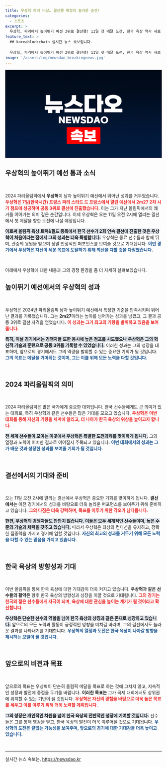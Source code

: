 ```yaml
---
title: 우상혁 파리 비상… 결선행 확정의 놀라운 순간!
categories:
  - 스포츠
excerpt: >
  우상혁, 파리에서 높이뛰기 예선 3위로 결선행! 11일 첫 메달 도전, 한국 육상 역사 새로 쓰나? 기대감 폭발!
feature_text: >
  ## koreablockchain 실시간 뉴스 속보입니다.

  우상혁, 파리에서 높이뛰기 예선 3위로 결선행! 11일 첫 메달 도전, 한국 육상 역사 새로 쓰나? 기대감 폭발!
image: '/assets/img/newsdao_breakingnews.jpg'
---
```


<p><img src="/assets/img/newsdao_breakingnews.jpg" alt="koreablockchain 속보" /></p>

<h2 data-ke-size="size26">우상혁의 높이뛰기 예선 통과 소식</h2>

<p data-ke-size="size16">&nbsp;</p>

<p>2024 파리올림픽에서 <b>우상혁</b>이 남자 높이뛰기 예선에서 뛰어난 성과를 거두었습니다. <b><span style="color: #ee2323;">우상혁은 7일(한국시간) 프랑스 파리 스타드 드 프랑스에서 열린 예선에서 2m27 2차 시기 점프에 성공하며 공동 3위로 결선에 진출했습니다.</span></b> 이는 그가 지난 올림픽에서의 쾌거를 이어가는 의미 깊은 순간입니다. 이제 우상혁은 오는 11일 오전 2시에 열리는 결선에서 첫 메달을 향한 도전에 나설 예정입니다. </p>

<p><b><span style="background-color: #21538527;">이로써 올림픽 육상 트랙&amp;필드 종목에서 한국 선수가 2회 연속 결선에 진출한 것은 우상혁이 처음이라는 점에서 그의 성과는 더욱 특별합니다.</span></b> 우상혁은 동료 선수들과 함께 뛰며, 관중의 응원을 받으며 정말 인상적인 퍼포먼스를 보여줄 것으로 기대됩니다. <b><span style="color: #1a5490;">이번 경기에서 우상혁은 자신이 세운 목표에 도달하기 위해 최선을 다할 것을 다짐했습니다.</span></b></p>

<p data-ke-size="size16">&nbsp;</p>

<p>아래에서 우상혁에 대한 내용과 그의 경쟁 환경을 좀 더 자세히 살펴보겠습니다.</p>

<h2 data-ke-size="size26">높이뛰기 예선에서의 우상혁의 성과</h2>

<p data-ke-size="size16">&nbsp;</p>

<p>우상혁은 2024년 파리올림픽 남자 높이뛰기 예선에서 특정한 기준을 만족시키며 뛰어난 결과를 기록했습니다. 그는 <b>2m27</b>이라는 높이를 넘어가는 성과를 남겼고, 그 결과 공동 3위로 결선 자격을 얻었습니다. <b><span style="color: #ee2323;">이 성과는 그가 최고의 기량을 발휘하고 있음을 보여줍니다.</span></b> </p>

<p><b><span style="background-color: #21538527;">특히, 이날 경기에서는 경쟁자들 또한 동시에 높은 점프를 시도했으나 우상혁은 그의 혁신적 기술과 훈련으로 공동 3위를 기록할 수 있었습니다.</span></b> 이러한 성과는 그의 성장을 대표하며, 앞으로의 경기에서도 그의 역량을 발휘할 수 있는 중요한 기회가 될 것입니다. <b><span style="color: #1a5490;">그의 목표는 메달을 거머쥐는 것이며, 그는 이를 위해 모든 노력을 다할 것입니다.</span></b></p>

<p data-ke-size="size16">&nbsp;</p>

<h2 data-ke-size="size26">2024 파리올림픽의 의미</h2>

<p data-ke-size="size16">&nbsp;</p>

<p>2024 파리올림픽은 많은 국가에게 중요한 대회입니다. 한국 선수들에게도 큰 의미가 있는 대회로, 특히 우상혁과 같은 선수들은 많은 기대를 모으고 있습니다. <b><span style="color: #ee2323;">우상혁은 이번 대회를 통해 자신의 기량을 세계에 알리고, 더 나아가 한국 육상의 위상을 높이고자 합니다.</span></b> </p>

<p><b><span style="background-color: #21538527;">전 세계 선수들이 모이는 이곳에서 우상혁은 특별한 도전과제를 맞이하게 됩니다.</span></b> 그의 열정과 노력이 어떠한 결과로 이어질지 주목되고 있습니다. <b><span style="color: #1a5490;">이번 대회에서의 성과는 그가 배운 것과 성장한 성과를 보여줄 기회가 될 것입니다.</span></b></p>

<p data-ke-size="size16">&nbsp;</p>

<h2 data-ke-size="size26">결선에서의 기대와 준비</h2>

<p data-ke-size="size16">&nbsp;</p>

<p>오는 11일 오전 2시에 열리는 결선에서 우상혁은 중요한 기회를 맞이하게 됩니다. <b>결선에서는</b> 이전 경기에서의 성과를 바탕으로 더욱 놀라운 퍼포먼스를 보여주기 위해 준비하고 있습니다. <b><span style="color: #ee2323;">그의 다짐은 더욱 강력하며, 목표를 이루기 위한 각오가 남다릅니다.</span></b></p>

<p><b><span style="background-color: #21538527;">한편, 우상혁의 경쟁자들도 만만치 않습니다. 이들은 모두 세계적인 선수들이며, 높은 수준의 기술과 체력을 갖추고 있습니다.</span></b> 따라서 우상혁은 최상의 컨디션을 유지하고, 정확한 집중력을 가지고 경기에 임할 것입니다. <b><span style="color: #1a5490;">자신의 최고의 성과를 거두기 위해 모든 노력을 다할 수 있는 믿음을 가지고 있습니다.</span></b></p>

<p data-ke-size="size16">&nbsp;</p>

<h2 data-ke-size="size26">한국 육상의 방향성과 기대</h2>

<p data-ke-size="size16">&nbsp;</p>

<p>이번 올림픽을 통해 한국 육상에 대한 기대감이 더욱 커지고 있습니다. <b>우상혁과 같은 선수들의 활약은</b> 향후 한국 육상의 방향성과 성장을 이끌 것으로 기대됩니다. <b><span style="color: #ee2323;">그의 경기는 한국의 젊은 선수들에게 자극이 되며, 육상에 대한 관심을 높이는 계기가 될 것이라고 확신합니다.</span></b></p>

<p><b><span style="background-color: #21538527;">우상혁은 단순한 선수의 역할을 넘어 한국 육상의 상징과 같은 존재로 성장하고 있습니다.</span></b> 앞으로의 모든 노력과 활동이 긍정적인 영향을 미치길 바라며, 그의 결선에서도 놀라운 결과를 나타내기를 기대합니다. <b><span style="color: #1a5490;">우상혁의 열정과 도전은 한국 육상이 나아갈 방향을 제시하는 모델이 될 것입니다.</span></b></p>

<p data-ke-size="size16">&nbsp;</p>

<h2 data-ke-size="size26">앞으로의 비전과 목표</h2>

<p data-ke-size="size16">&nbsp;</p>

<p>앞으로의 목표는 우상혁이 단순히 올림픽 메달을 목표로 하는 것에 그치지 않고, 지속적인 성장과 발전에 중점을 두기를 바랍니다. <b>이러한 목표는</b> 그가 국제 대회에서도 상위권에 위치할 수 있는 기반이 될 것입니다. <b><span style="color: #ee2323;">우상혁은 자신의 경험을 바탕으로 더욱 높은 목표를 세우고 이를 이루기 위해 더욱 노력할 계획입니다.</span></b> </p>

<p><b><span style="background-color: #21538527;">그의 성장은 개인적인 차원을 넘어 한국 육상의 전반적인 성장에 기여할 것입니다.</span></b> 선수들은 그를 통해 영감을 받고, 한국 육상의 발전이 더욱 이루어질 것으로 기대됩니다. <b><span style="color: #1a5490;">우상혁의 도전은 끝없는 가능성을 보여주며, 앞으로의 경기에 대한 기대감을 더욱 높이고 있습니다.</span></b></p>

<p data-ke-size="size16">&nbsp;</p> 

<hr>
실시간 뉴스 속보는, <a href="https://newsdao.kr" rel="dofollow">https://newsdao.kr</a>


